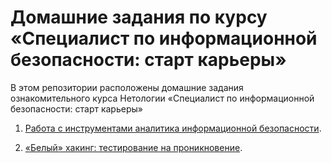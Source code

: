 # Домашние задания по курсу «Специалист по информационной безопасности: старт карьеры»

В этом репозитории расположены домашние задания ознакомительного курса Нетологии «Специалист по информационной безопасности: старт карьеры»

1. [Работа с инструментами аналитика информационной безопасности](2/).

2. [«Белый» хакинг: тестирование на проникновение](3/).
